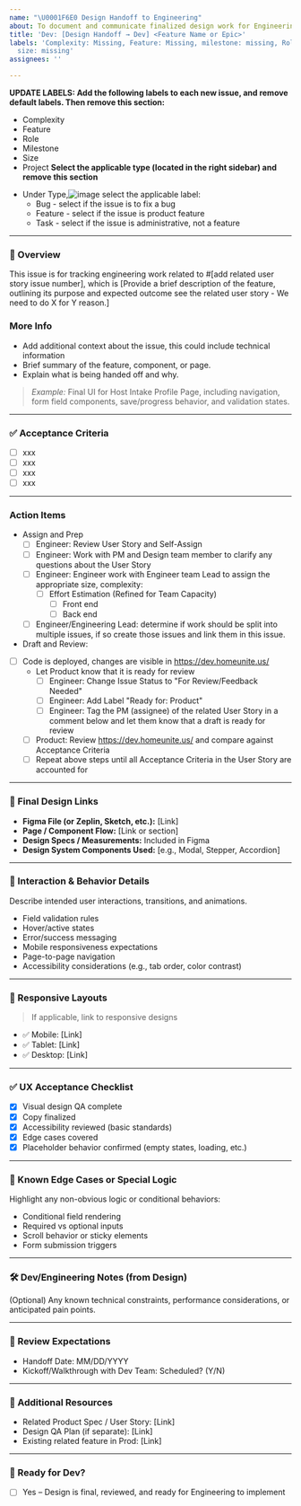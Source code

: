 ```yaml
---
name: "\U0001F6E0️ Design Handoff to Engineering"
about: To document and communicate finalized design work for Engineering implementation.
title: 'Dev: [Design Handoff → Dev] <Feature Name or Epic>'
labels: 'Complexity: Missing, Feature: Missing, milestone: missing, Role: missing,
  size: missing'
assignees: ''

---
```


**UPDATE LABELS: Add the following labels to each new issue, and remove default labels. Then remove this section:**
* Complexity
* Feature
* Role
* Milestone
* Size
* Project 
**Select the applicable type (located in the right sidebar) and remove this section**
- Under Type,![image](https://github.com/user-attachments/assets/aaf85aa9-ac24-41c7-aac5-e0fd10a3f5de)
 select the applicable label:
   - Bug - select if the issue is to fix a bug
   - Feature - select if the issue is product feature
   - Task - select if the issue is administrative, not a feature
---

### 🧩 Overview
This issue is for tracking engineering work related to #[add related user story issue number], which is [Provide a brief description of the feature, outlining its purpose and expected outcome see the related user story - We need to do X for Y reason.]

### More Info
- Add additional context about the issue, this could include technical information
- Brief summary of the feature, component, or page.  
- Explain what is being handed off and why.

> _Example:_ Final UI for Host Intake Profile Page, including navigation, form field components, save/progress behavior, and validation states.

---

### ✅ Acceptance Criteria

<!-- List of clear, testable criteria. Use checkboxes. -->

- [ ] xxx
- [ ] xxx
- [ ] xxx
- [ ] xxx

---

### Action Items
- Assign and Prep
  - [ ] Engineer: Review User Story and Self-Assign
  - [ ] Engineer: Work with PM and Design team member to clarify any questions about the User Story
  - [ ] Engineer: Engineer work with Engineer team Lead to assign the appropriate size, complexity:
      - [ ] Effort Estimation (Refined for Team Capacity)
          - [ ] Front end
          - [ ] Back end
  - [ ] Engineer/Engineering Lead: determine if work should be split into multiple issues, if so create those issues and link them in this issue.
- Draft and Review:
- [ ] Code is deployed, changes are visible in https://dev.homeunite.us/
   - Let Product know that it is ready for review
      - [ ] Engineer: Change Issue Status to "For Review/Feedback Needed"
      - [ ] Engineer: Add Label "Ready for: Product"
      - [ ] Engineer: Tag the PM (assignee) of the related User Story in a comment below and let them know that a draft is ready for review
   - [ ] Product: Review https://dev.homeunite.us/ and compare against Acceptance Criteria
   - [ ] Repeat above steps until all Acceptance Criteria in the User Story are accounted for
 
---

### 🎨 Final Design Links

- **Figma File (or Zeplin, Sketch, etc.):** [Link]
- **Page / Component Flow:** [Link or section]
- **Design Specs / Measurements:** Included in Figma  
- **Design System Components Used:** [e.g., Modal, Stepper, Accordion]

---

### 🔄 Interaction & Behavior Details

Describe intended user interactions, transitions, and animations.

- Field validation rules
- Hover/active states
- Error/success messaging
- Mobile responsiveness expectations
- Page-to-page navigation
- Accessibility considerations (e.g., tab order, color contrast)

---

### 📱 Responsive Layouts

> If applicable, link to responsive designs  
- ✅ Mobile: [Link]  
- ✅ Tablet: [Link]  
- ✅ Desktop: [Link]

---

### ✅ UX Acceptance Checklist

- [x] Visual design QA complete
- [x] Copy finalized
- [x] Accessibility reviewed (basic standards)
- [x] Edge cases covered
- [x] Placeholder behavior confirmed (empty states, loading, etc.)

---

### 🧪 Known Edge Cases or Special Logic

Highlight any non-obvious logic or conditional behaviors:
- Conditional field rendering
- Required vs optional inputs
- Scroll behavior or sticky elements
- Form submission triggers

---

### 🛠 Dev/Engineering Notes (from Design)

(Optional) Any known technical constraints, performance considerations, or anticipated pain points.

---

### 🔁 Review Expectations

- Handoff Date: MM/DD/YYYY  
- Kickoff/Walkthrough with Dev Team: Scheduled? (Y/N)  

---

### 📎 Additional Resources

- Related Product Spec / User Story: [Link]
- Design QA Plan (if separate): [Link]
- Existing related feature in Prod: [Link]

---

### 🏁 Ready for Dev?

- [ ] Yes – Design is final, reviewed, and ready for Engineering to implement
